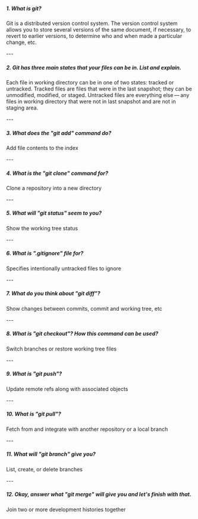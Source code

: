 <h5>1. What is git?</h5>
<p>Git is a distributed version control system.
The version control system allows you to store several versions of the same document, if necessary, to revert to earlier versions, to determine who and when made a particular change, etc.</p>
---
<h5>2. Git has three main states that your files can be in. List and explain.</h5>
<p>Each file in working directory can be in one of two states: tracked or untracked. 
Tracked files are files that were in the last snapshot; they can be unmodified, modified, or staged.
Untracked files are everything else — any files in working directory that were not in last snapshot and are not in staging area.</p>
---
<h5>3. What does the "git add" command do?</h5>
<p>Add file contents to the index</p>
---
<h5>4. What is the "git clone" command for?</h5>
<p>Clone a repository into a new directory</p>
---
<h5>5. What will "git status" seem to you?</h5>
<p>Show the working tree status</p>
---
<h5>6. What is ".gitignore" file for?</h5>
<p>Specifies intentionally untracked files to ignore</p>
---
<h5>7. What do you think about "git diff"?</h5>
<p>Show changes between commits, commit and working tree, etc</p>
---
<h5>8. What is "git checkout"? How this command can be used?</h5>
<p>Switch branches or restore working tree files</p>
---
<h5>9. What is "git push"?</h5>
<p>Update remote refs along with associated objects</p>
---
<h5>10. What is "git pull"?</h5>
<p>Fetch from and integrate with another repository or a local branch</p>
---
<h5>11. What will "git branch" give you?</h5>
<p>List, create, or delete branches</p>
---
<h5>12. Okay, answer what "git merge" will give you and let's finish with that.</h5>
<p>Join two or more development histories together</p>